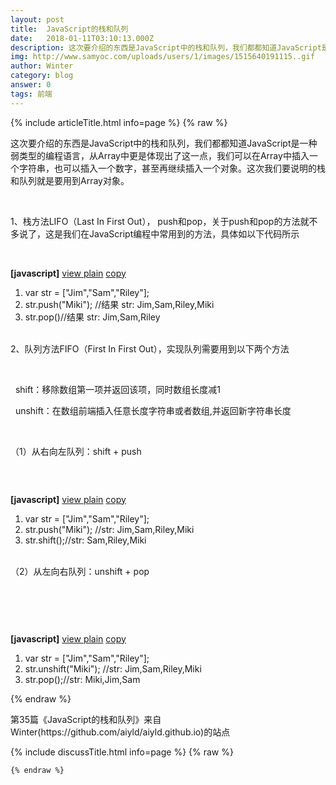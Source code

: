 ```yaml
---
layout: post
title:  JavaScript的栈和队列
date:   2018-01-11T03:10:13.000Z
description: 这次要介绍的东西是JavaScript中的栈和队列，我们都都知道JavaScript是一种弱类型的编程语言...
img: http://www.samyoc.com/uploads/users/1/images/1515640191115..gif
author: Winter
category: blog
answer: 0
tags: 前端
---
```

<div class="article-root">
  <div class="article">
    {% include articleTitle.html info=page %}
    {% raw %}
    <div class="article-content"><p>这次要介绍的东西是JavaScript中的栈和队列，我们都都知道JavaScript是一种弱类型的编程语言，从Array中更是体现出了这一点，我们可以在Array中插入一个字符串，也可以插入一个数字，甚至再继续插入一个对象。这次我们要说明的栈和队列就是要用到Array对象。</p>

<p>&nbsp;</p>

<p>1、栈方法LIFO（Last In First Out）， push和pop，关于push和pop的方法就不多说了，这是我们在JavaScript编程中常用到的方法，具体如以下代码所示</p>

<p>&nbsp;</p>

<p><strong>[javascript]</strong>&nbsp;<a href="http://blog.csdn.net/leyyang/article/details/50995648#" onclick="dp.sh.Toolbar.Command('ViewSource',this);return false;" title="view plain">view plain</a>&nbsp;<a href="http://blog.csdn.net/leyyang/article/details/50995648#" onclick="dp.sh.Toolbar.Command('CopyToClipboard',this);return false;" title="copy">copy</a></p>

<ol>
	<li>var&nbsp;str&nbsp;=&nbsp;[&quot;Jim&quot;,&quot;Sam&quot;,&quot;Riley&quot;];&nbsp;&nbsp;</li>
	<li>str.push(&quot;Miki&quot;);&nbsp;//结果&nbsp;str:&nbsp;Jim,Sam,Riley,Miki&nbsp;&nbsp;</li>
	<li>str.pop()//结果&nbsp;str:&nbsp;Jim,Sam,Riley&nbsp;&nbsp;</li>
</ol>

<p><br />
2、队列方法FIFO（First In First Out），实现队列需要用到以下两个方法</p>

<p>&nbsp;</p>

<p>&nbsp; shift：移除数组第一项并返回该项，同时数组长度减1</p>

<p>&nbsp; unshift：在数组前端插入任意长度字符串或者数组,并返回新字符串长度</p>

<p>&nbsp;</p>

<p>（1）从右向左队列：shift + push</p>

<p><img alt="" src="http://img.blog.csdn.net/20160328101927692?watermark/2/text/aHR0cDovL2Jsb2cuY3Nkbi5uZXQv/font/5a6L5L2T/fontsize/400/fill/I0JBQkFCMA==/dissolve/70/gravity/Center" /></p>

<p>&nbsp;</p>

<p><strong>[javascript]</strong>&nbsp;<a href="http://blog.csdn.net/leyyang/article/details/50995648#" onclick="dp.sh.Toolbar.Command('ViewSource',this);return false;" title="view plain">view plain</a>&nbsp;<a href="http://blog.csdn.net/leyyang/article/details/50995648#" onclick="dp.sh.Toolbar.Command('CopyToClipboard',this);return false;" title="copy">copy</a></p>

<ol>
	<li>var&nbsp;str&nbsp;=&nbsp;[&quot;Jim&quot;,&quot;Sam&quot;,&quot;Riley&quot;];&nbsp;&nbsp;</li>
	<li>str.push(&quot;Miki&quot;);&nbsp;//str:&nbsp;Jim,Sam,Riley,Miki&nbsp;&nbsp;</li>
	<li>str.shift();//str:&nbsp;Sam,Riley,Miki&nbsp;&nbsp;</li>
</ol>

<p><br />
（2）从左向右队列：unshift + pop</p>

<p>&nbsp;</p>

<p><img alt="" src="http://img.blog.csdn.net/20160328102342656?watermark/2/text/aHR0cDovL2Jsb2cuY3Nkbi5uZXQv/font/5a6L5L2T/fontsize/400/fill/I0JBQkFCMA==/dissolve/70/gravity/Center" /></p>

<p>&nbsp;</p>

<p><strong>[javascript]</strong>&nbsp;<a href="http://blog.csdn.net/leyyang/article/details/50995648#" onclick="dp.sh.Toolbar.Command('ViewSource',this);return false;" title="view plain">view plain</a>&nbsp;<a href="http://blog.csdn.net/leyyang/article/details/50995648#" onclick="dp.sh.Toolbar.Command('CopyToClipboard',this);return false;" title="copy">copy</a></p>

<ol>
	<li>var&nbsp;str&nbsp;=&nbsp;[&quot;Jim&quot;,&quot;Sam&quot;,&quot;Riley&quot;];&nbsp;&nbsp;</li>
	<li>str.unshift(&quot;Miki&quot;);&nbsp;//str:&nbsp;Jim,Sam,Riley,Miki&nbsp;&nbsp;</li>
	<li>str.pop();//str:&nbsp;Miki,Jim,Sam&nbsp;&nbsp;</li>
</ol>
</div>
    {% endraw %}
  </div>
  <p class="winter_mark">第35篇《JavaScript的栈和队列》来自Winter(https://github.com/aiyld/aiyld.github.io)的站点</p>
  <div class="discuss-wrapper">
    {% include discussTitle.html info=page %}
    {% raw %}
    
    {% endraw %}
  </div>
<div>
